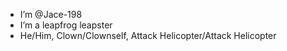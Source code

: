 - I’m @Jace-198
- I’m a leapfrog leapster
- He/Him, Clown/Clownself, Attack Helicopter/Attack Helicopter

<!---
Jace-198/Jace-198 is a ✨ special ✨ repository because its `README.md` (this file) appears on your GitHub profile.
You can click the Preview link to take a look at your changes.
--->
